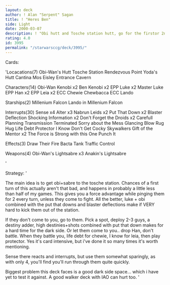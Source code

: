 ```yaml
---
layout: deck
author: ! Alan "Serpent" Sagan
title: ! "Heres Ben"
side: Light
date: 2000-03-07
description: ! "Obi hutt and Tosche station hutt, go for the firstor 2nd turn obi+sabre to the tosche station.  From there,beat them up.  I've caused force loss of 10 AFTERforfeiting on my 2nd turn before."
rating: 4.0
id: 3995
permalink: "/starwarsccg/deck/3995/"
---
```

Cards: 

'Locacations(7)
Obi-Wan's Hutt
Tosche Station
Rendezvous Point
Yoda's Hutt
Cantina
Mos Eisley
Entrance Cavern

Characters(14)
Obi-Wan Kenobi x2
Ben Kenobi x2
EPP Luke x2
Master Luke
EPP Han x2
EPP Leia x2
ECC Chewie
Chewbacca
ECC Lando

Starships(2)
Millenium Falcon
Lando in Millenium Falcon

Interrupts(30)
Sense x4
Alter x3
Nabrun Leids x2
Put That Down x2
Blaster Deflection
Shocking Information x2
Don't Forget the Droids x2
Carefull Planning
Transmission Terminated
Sorry about the Mess
Glancing Blow
Rug Hug
Life Debt
Protector
I Know
Don't Get Cocky
Skywalkers
Gift of the Mentor x2
The Force is Strong with this One
Punch It

Effects(3)
Draw Their Fire
Bacta Tank
Traffic Control

Weapons(4)
Obi-Wan's Lightsabre x3
Anakin's Lightsabre

'

Strategy: '

The main idea is to get obi+sabre to the tosche station.
Chances of a first turn of this actually aren't that bad,
and happens in probably a little less than half of my games.
This gives you a force advantage while pinging them for 2 every turn,
unless they come to fight.  All the better, luke + obi
combined with the put that downs and blaster deflections
make if VERY hard to kick them out of the station.

If they don't come to you, go to them.  Pick a spot,
deploy 2-3 guys, a destiny adder, high destinies+shots
combined with put that down makes for a hard time for the
dark side.  Or let them come to you.. drop Han, don't
battle.  When they battle you, life debt for chewie,
I know for leia, then play protector.  Yes it's card intensive,
but i've done it so many times it's worth mentioning.

Sense there reacts and interrupts, but use them
somewhat sparingly, as with only 4, you'll find you'll
run through them quite quickly.

Biggest problem this deck faces is a good dark side space...
which i have yet to test it against.  A good walker deck
with IAO can hurt too. '
